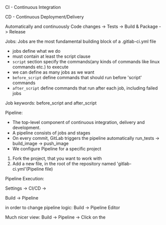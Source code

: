 CI - Continuous Integration

CD - Continuous Deployment/Delivery

Automatically and continuously Code changes -> Tests -> Build & Package -> Release






Jobs: Jobs are the most fundamental building block of a .gitlab-ci.yml file
- jobs define what we do
- must contain at least the script clause
- `script` section specify the commands(any kinds of commands like linux commands etc.) to execute
- we can define as many jobs as we want
- `before_script` define commands that should run before 'script' commands
- `after_script` define commands that run after each job, including failed jobs

Job keywords: before_script and after_script

Pipeline:
- The top-level component of continuous integration, delivery and development.
- A pipeline consists of jobs and stages
- On every commit, GitLab triggers the pipeline automatically
run_tests -> build_image -> push_image
- We configure Pipeline for a specific project

1. Fork the project, that you want to work with
2. Add a new file, in the root of the repository named 'gitlab-ci.yml'(Pipeline file)


Pipeline Execution:

Settings -> CI/CD ->

Build -> Pipeline

in order to change pipeline logic: Build -> Pipeline Editor


Much nicer view: Build -> Pipeline -> Click on the
